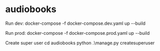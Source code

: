 # audiobooks

Run dev:
docker-compose -f docker-compose.dev.yaml up --build

Run prod:
docker-compose -f docker-compose.prod.yaml up --build

Create super user
cd audiobooks
python .\manage.py createsuperuser

